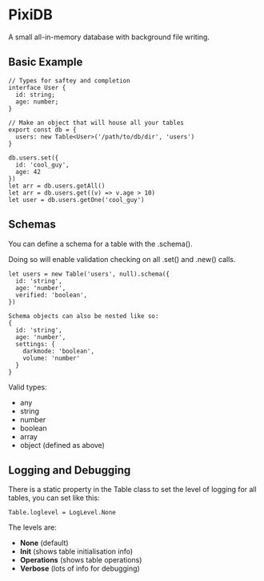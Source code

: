 # PixiDB

A small all-in-memory database with background file writing.

## Basic Example
```
// Types for saftey and completion
interface User {
  id: string;
  age: number;
}

// Make an object that will house all your tables
export const db = {
  users: new Table<User>('/path/to/db/dir', 'users')
}

db.users.set({
  id: 'cool_guy',
  age: 42
})
let arr = db.users.getAll()
let arr = db.users.get((v) => v.age > 10)
let user = db.users.getOne('cool_guy')
```

## Schemas
You can define a schema for a table with the .schema().

Doing so will enable validation checking on all .set() and .new() calls.
```
let users = new Table('users', null).schema({
  id: 'string',
  age: 'number',
  verified: 'boolean',
})

Schema objects can also be nested like so:
{
  id: 'string',
  age: 'number',
  settings: {
    darkmode: 'boolean',
    volume: 'number'
  }
}
```
Valid types:
- any
- string
- number
- boolean
- array
- object (defined as above)

## Logging and Debugging

There is a static property in the Table class to set the level of logging for all tables, you can set like this:

```
Table.loglevel = LogLevel.None
```
The levels are:
- **None** (default)
- **Init** (shows table initialisation info)
- **Operations** (shows table operations)
- **Verbose** (lots of info for debugging)